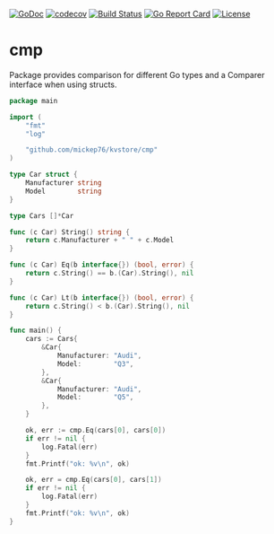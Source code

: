 [![GoDoc](https://godoc.org/github.com/mickep76/cmp?status.svg)](https://godoc.org/github.com/mickep76/cmp)
[![codecov](https://codecov.io/gh/mickep76/cmp/branch/master/graph/badge.svg)](https://codecov.io/gh/mickep76/cmp)
[![Build Status](https://travis-ci.org/mickep76/cmp.svg?branch=master)](https://travis-ci.org/mickep76/cmp)
[![Go Report Card](https://goreportcard.com/badge/github.com/mickep76/cmp)](https://goreportcard.com/report/github.com/mickep76/cmp)
[![License](https://img.shields.io/badge/License-Apache%202.0-blue.svg)](https://github.com/mickep76/mlfmt/blob/master/LICENSE)

# cmp

Package provides comparison for different Go types and a Comparer interface when using structs.

```go
package main

import (
	"fmt"
	"log"

	"github.com/mickep76/kvstore/cmp"
)

type Car struct {
	Manufacturer string
	Model        string
}

type Cars []*Car

func (c Car) String() string {
	return c.Manufacturer + " " + c.Model
}

func (c Car) Eq(b interface{}) (bool, error) {
	return c.String() == b.(Car).String(), nil
}

func (c Car) Lt(b interface{}) (bool, error) {
	return c.String() < b.(Car).String(), nil
}

func main() {
	cars := Cars{
		&Car{
			Manufacturer: "Audi",
			Model:        "Q3",
		},
		&Car{
			Manufacturer: "Audi",
			Model:        "Q5",
		},
	}

	ok, err := cmp.Eq(cars[0], cars[0])
	if err != nil {
		log.Fatal(err)
	}
	fmt.Printf("ok: %v\n", ok)

	ok, err = cmp.Eq(cars[0], cars[1])
	if err != nil {
		log.Fatal(err)
	}
	fmt.Printf("ok: %v\n", ok)
}
```
